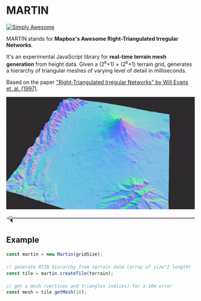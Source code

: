 # MARTIN

[![Simply Awesome](https://img.shields.io/badge/simply-awesome-brightgreen.svg)](https://github.com/mourner/projects)

MARTIN stands for **Mapbox's Awesome Right-Triangulated Irregular Networks**.

It's an experimental JavaScript library for **real-time terrain mesh generation** from height data. Given a (2<sup>k</sup>+1) × (2<sup>k</sup>+1) terrain grid, generates a hierarchy of triangular meshes of varying level of detail in milliseconds.

Based on the paper ["Right-Triangulated Irregular Networks" by Will Evans et. al. (1997)](https://www.cs.ubc.ca/~will/papers/rtin.pdf).

![MARTIN terrain demo](martin.gif)

## Example

```js
const martin = new Martin(gridSize);

// generate RTIN hierarchy from terrain data (array of size^2 length)
const tile = martin.createTile(terrain);

// get a mesh (vertices and triangles indices) for a 10m error
const mesh = tile.getMesh(10);
```
